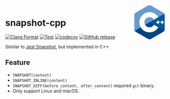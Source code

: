 <img align="right" width="96px" src="./assets/1200px_cpp_logo.svg.png">

# snapshot-cpp

[![Clang Format](https://github.com/Dup4/snapshot-cpp/workflows/Clang%20Format/badge.svg)](https://github.com/Dup4/snapshot-cpp/actions/workflows/clang_format.yml)
[![Test](https://github.com/Dup4/snapshot-cpp/workflows/Test/badge.svg)](https://github.com/Dup4/snapshot-cpp/actions/workflows/test.yml)
[![codecov](https://codecov.io/gh/Dup4/snapshot-cpp/branch/main/graph/badge.svg)](https://codecov.io/gh/Dup4/snapshot-cpp)
[![GitHub release](https://img.shields.io/github/release/Dup4/snapshot-cpp.svg)](https://GitHub.com/Dup4/snapshot-cpp/releases/)

Similar to [Jest Snapshot](https://jestjs.io/docs/snapshot-testing), but implemented in C++.

## Feature

* `SNAPSHOT(content)`
* `SNAPSHOT_INLINE(content)`
* `SNAPSHOT_DIFF(before_content, after_content)` required `git` binary.
* Only support Linux and macOS.
